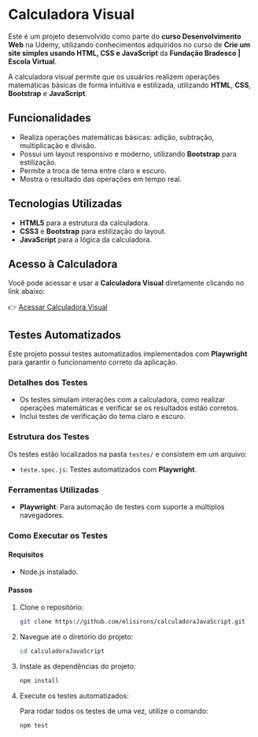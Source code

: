 # Calculadora Visual

Este é um projeto desenvolvido como parte do **curso Desenvolvimento Web** na Udemy, utilizando conhecimentos adquiridos no curso de **Crie um site simples usando HTML, CSS e JavaScript** da **Fundação Bradesco | Escola Virtual**.

A calculadora visual permite que os usuários realizem operações matemáticas básicas de forma intuitiva e estilizada, utilizando **HTML**, **CSS**, **Bootstrap** e **JavaScript**.

## Funcionalidades

- Realiza operações matemáticas básicas: adição, subtração, multiplicação e divisão.
- Possui um layout responsivo e moderno, utilizando **Bootstrap** para estilização.
- Permite a troca de tema entre claro e escuro.
- Mostra o resultado das operações em tempo real.

## Tecnologias Utilizadas

- **HTML5** para a estrutura da calculadora.
- **CSS3** e **Bootstrap** para estilização do layout.
- **JavaScript** para a lógica da calculadora.

## Acesso à Calculadora

Você pode acessar e usar a **Calculadora Visual** diretamente clicando no link abaixo:

👉 [Acessar Calculadora Visual](https://elisirons.github.io/calculadoraJavaScript/)

## Testes Automatizados

Este projeto possui testes automatizados implementados com **Playwright** para garantir o funcionamento correto da aplicação.

### Detalhes dos Testes

- Os testes simulam interações com a calculadora, como realizar operações matemáticas e verificar se os resultados estão corretos.
- Inclui testes de verificação do tema claro e escuro.

### Estrutura dos Testes

Os testes estão localizados na pasta `testes/` e consistem em um arquivo:

- `teste.spec.js`: Testes automatizados com **Playwright**.

### Ferramentas Utilizadas

- **Playwright**: Para automação de testes com suporte a múltiplos navegadores.

### Como Executar os Testes

#### Requisitos

- Node.js instalado.

#### Passos

1. Clone o repositório:

   ```bash
   git clone https://github.com/elisirons/calculadoraJavaScript.git
   ```

2. Navegue até o diretório do projeto:

   ```bash
   cd calculadoraJavaScript
   ```

3. Instale as dependências do projeto:

   ```bash
   npm install
   ```

4. Execute os testes automatizados:

   Para rodar todos os testes de uma vez, utilize o comando:

   ```bash
   npm test
   ```






